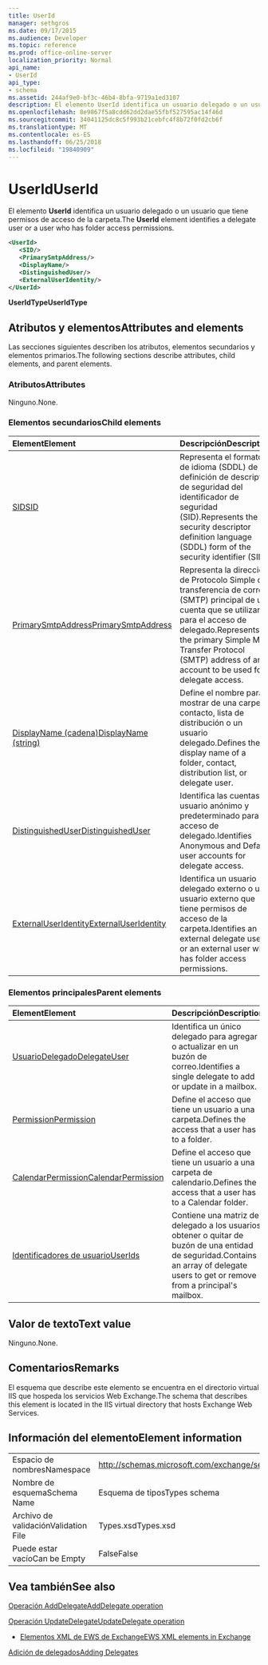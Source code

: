 ```yaml
---
title: UserId
manager: sethgros
ms.date: 09/17/2015
ms.audience: Developer
ms.topic: reference
ms.prod: office-online-server
localization_priority: Normal
api_name:
- UserId
api_type:
- schema
ms.assetid: 244af9e0-bf3c-46b4-8bfa-9719a1ed3107
description: El elemento UserId identifica un usuario delegado o un usuario que tiene permisos de acceso de la carpeta.
ms.openlocfilehash: 8e9867f5a8cdd62dd2dae55fbf527595ac14f46d
ms.sourcegitcommit: 34041125dc8c5f993b21cebfc4f8b72f0fd2cb6f
ms.translationtype: MT
ms.contentlocale: es-ES
ms.lasthandoff: 06/25/2018
ms.locfileid: "19840909"
---
```

# <a name="userid"></a><span data-ttu-id="5f6d2-103">UserId</span><span class="sxs-lookup"><span data-stu-id="5f6d2-103">UserId</span></span>

<span data-ttu-id="5f6d2-104">El elemento **UserId** identifica un usuario delegado o un usuario que tiene permisos de acceso de la carpeta.</span><span class="sxs-lookup"><span data-stu-id="5f6d2-104">The **UserId** element identifies a delegate user or a user who has folder access permissions.</span></span> 
  
```xml
<UserId>
   <SID/>
   <PrimarySmtpAddress/>
   <DisplayName/>
   <DistinguishedUser/>
   <ExternalUserIdentity/>
</UserId>
```

 <span data-ttu-id="5f6d2-105">**UserIdType**</span><span class="sxs-lookup"><span data-stu-id="5f6d2-105">**UserIdType**</span></span>
## <a name="attributes-and-elements"></a><span data-ttu-id="5f6d2-106">Atributos y elementos</span><span class="sxs-lookup"><span data-stu-id="5f6d2-106">Attributes and elements</span></span>

<span data-ttu-id="5f6d2-107">Las secciones siguientes describen los atributos, elementos secundarios y elementos primarios.</span><span class="sxs-lookup"><span data-stu-id="5f6d2-107">The following sections describe attributes, child elements, and parent elements.</span></span>
  
### <a name="attributes"></a><span data-ttu-id="5f6d2-108">Atributos</span><span class="sxs-lookup"><span data-stu-id="5f6d2-108">Attributes</span></span>

<span data-ttu-id="5f6d2-109">Ninguno.</span><span class="sxs-lookup"><span data-stu-id="5f6d2-109">None.</span></span>
  
### <a name="child-elements"></a><span data-ttu-id="5f6d2-110">Elementos secundarios</span><span class="sxs-lookup"><span data-stu-id="5f6d2-110">Child elements</span></span>

|<span data-ttu-id="5f6d2-111">**Element**</span><span class="sxs-lookup"><span data-stu-id="5f6d2-111">**Element**</span></span>|<span data-ttu-id="5f6d2-112">**Descripción**</span><span class="sxs-lookup"><span data-stu-id="5f6d2-112">**Description**</span></span>|
|:-----|:-----|
|[<span data-ttu-id="5f6d2-113">SID</span><span class="sxs-lookup"><span data-stu-id="5f6d2-113">SID</span></span>](sid.md) <br/> |<span data-ttu-id="5f6d2-114">Representa el formato de idioma (SDDL) de definición de descriptor de seguridad del identificador de seguridad (SID).</span><span class="sxs-lookup"><span data-stu-id="5f6d2-114">Represents the security descriptor definition language (SDDL) form of the security identifier (SID).</span></span>  <br/> |
|[<span data-ttu-id="5f6d2-115">PrimarySmtpAddress</span><span class="sxs-lookup"><span data-stu-id="5f6d2-115">PrimarySmtpAddress</span></span>](primarysmtpaddress.md) <br/> |<span data-ttu-id="5f6d2-116">Representa la dirección de Protocolo Simple de transferencia de correo (SMTP) principal de una cuenta que se utilizará para el acceso de delegado.</span><span class="sxs-lookup"><span data-stu-id="5f6d2-116">Represents the primary Simple Mail Transfer Protocol (SMTP) address of an account to be used for delegate access.</span></span>  <br/> |
|[<span data-ttu-id="5f6d2-117">DisplayName (cadena)</span><span class="sxs-lookup"><span data-stu-id="5f6d2-117">DisplayName (string)</span></span>](displayname-string.md) <br/> |<span data-ttu-id="5f6d2-118">Define el nombre para mostrar de una carpeta, contacto, lista de distribución o un usuario delegado.</span><span class="sxs-lookup"><span data-stu-id="5f6d2-118">Defines the display name of a folder, contact, distribution list, or delegate user.</span></span>  <br/> |
|[<span data-ttu-id="5f6d2-119">DistinguishedUser</span><span class="sxs-lookup"><span data-stu-id="5f6d2-119">DistinguishedUser</span></span>](distinguisheduser.md) <br/> |<span data-ttu-id="5f6d2-120">Identifica las cuentas de usuario anónimo y predeterminado para el acceso de delegado.</span><span class="sxs-lookup"><span data-stu-id="5f6d2-120">Identifies Anonymous and Default user accounts for delegate access.</span></span>  <br/> |
|[<span data-ttu-id="5f6d2-121">ExternalUserIdentity</span><span class="sxs-lookup"><span data-stu-id="5f6d2-121">ExternalUserIdentity</span></span>](externaluseridentity.md) <br/> |<span data-ttu-id="5f6d2-122">Identifica un usuario delegado externo o un usuario externo que tiene permisos de acceso de la carpeta.</span><span class="sxs-lookup"><span data-stu-id="5f6d2-122">Identifies an external delegate user or an external user who has folder access permissions.</span></span>  <br/> |
   
### <a name="parent-elements"></a><span data-ttu-id="5f6d2-123">Elementos principales</span><span class="sxs-lookup"><span data-stu-id="5f6d2-123">Parent elements</span></span>

|<span data-ttu-id="5f6d2-124">**Element**</span><span class="sxs-lookup"><span data-stu-id="5f6d2-124">**Element**</span></span>|<span data-ttu-id="5f6d2-125">**Descripción**</span><span class="sxs-lookup"><span data-stu-id="5f6d2-125">**Description**</span></span>|
|:-----|:-----|
|[<span data-ttu-id="5f6d2-126">UsuarioDelegado</span><span class="sxs-lookup"><span data-stu-id="5f6d2-126">DelegateUser</span></span>](delegateuser.md) <br/> |<span data-ttu-id="5f6d2-127">Identifica un único delegado para agregar o actualizar en un buzón de correo.</span><span class="sxs-lookup"><span data-stu-id="5f6d2-127">Identifies a single delegate to add or update in a mailbox.</span></span>  <br/> |
|[<span data-ttu-id="5f6d2-128">Permission</span><span class="sxs-lookup"><span data-stu-id="5f6d2-128">Permission</span></span>](permission.md) <br/> |<span data-ttu-id="5f6d2-129">Define el acceso que tiene un usuario a una carpeta.</span><span class="sxs-lookup"><span data-stu-id="5f6d2-129">Defines the access that a user has to a folder.</span></span>  <br/> |
|[<span data-ttu-id="5f6d2-130">CalendarPermission</span><span class="sxs-lookup"><span data-stu-id="5f6d2-130">CalendarPermission</span></span>](calendarpermission.md) <br/> |<span data-ttu-id="5f6d2-131">Define el acceso que tiene un usuario a una carpeta de calendario.</span><span class="sxs-lookup"><span data-stu-id="5f6d2-131">Defines the access that a user has to a Calendar folder.</span></span>  <br/> |
|[<span data-ttu-id="5f6d2-132">Identificadores de usuario</span><span class="sxs-lookup"><span data-stu-id="5f6d2-132">UserIds</span></span>](userids.md) <br/> |<span data-ttu-id="5f6d2-133">Contiene una matriz de delegado a los usuarios obtener o quitar de buzón de una entidad de seguridad.</span><span class="sxs-lookup"><span data-stu-id="5f6d2-133">Contains an array of delegate users to get or remove from a principal's mailbox.</span></span>  <br/> |
   
## <a name="text-value"></a><span data-ttu-id="5f6d2-134">Valor de texto</span><span class="sxs-lookup"><span data-stu-id="5f6d2-134">Text value</span></span>

<span data-ttu-id="5f6d2-135">Ninguno.</span><span class="sxs-lookup"><span data-stu-id="5f6d2-135">None.</span></span>
  
## <a name="remarks"></a><span data-ttu-id="5f6d2-136">Comentarios</span><span class="sxs-lookup"><span data-stu-id="5f6d2-136">Remarks</span></span>

<span data-ttu-id="5f6d2-137">El esquema que describe este elemento se encuentra en el directorio virtual IIS que hospeda los servicios Web Exchange.</span><span class="sxs-lookup"><span data-stu-id="5f6d2-137">The schema that describes this element is located in the IIS virtual directory that hosts Exchange Web Services.</span></span>
  
## <a name="element-information"></a><span data-ttu-id="5f6d2-138">Información del elemento</span><span class="sxs-lookup"><span data-stu-id="5f6d2-138">Element information</span></span>

|||
|:-----|:-----|
|<span data-ttu-id="5f6d2-139">Espacio de nombres</span><span class="sxs-lookup"><span data-stu-id="5f6d2-139">Namespace</span></span>  <br/> |http://schemas.microsoft.com/exchange/services/2006/types  <br/> |
|<span data-ttu-id="5f6d2-140">Nombre de esquema</span><span class="sxs-lookup"><span data-stu-id="5f6d2-140">Schema Name</span></span>  <br/> |<span data-ttu-id="5f6d2-141">Esquema de tipos</span><span class="sxs-lookup"><span data-stu-id="5f6d2-141">Types schema</span></span>  <br/> |
|<span data-ttu-id="5f6d2-142">Archivo de validación</span><span class="sxs-lookup"><span data-stu-id="5f6d2-142">Validation File</span></span>  <br/> |<span data-ttu-id="5f6d2-143">Types.xsd</span><span class="sxs-lookup"><span data-stu-id="5f6d2-143">Types.xsd</span></span>  <br/> |
|<span data-ttu-id="5f6d2-144">Puede estar vacío</span><span class="sxs-lookup"><span data-stu-id="5f6d2-144">Can be Empty</span></span>  <br/> |<span data-ttu-id="5f6d2-145">False</span><span class="sxs-lookup"><span data-stu-id="5f6d2-145">False</span></span>  <br/> |
   
## <a name="see-also"></a><span data-ttu-id="5f6d2-146">Vea también</span><span class="sxs-lookup"><span data-stu-id="5f6d2-146">See also</span></span>



[<span data-ttu-id="5f6d2-147">Operación AddDelegate</span><span class="sxs-lookup"><span data-stu-id="5f6d2-147">AddDelegate operation</span></span>](adddelegate-operation.md)
  
[<span data-ttu-id="5f6d2-148">Operación UpdateDelegate</span><span class="sxs-lookup"><span data-stu-id="5f6d2-148">UpdateDelegate operation</span></span>](updatedelegate-operation.md)


- [<span data-ttu-id="5f6d2-149">Elementos XML de EWS de Exchange</span><span class="sxs-lookup"><span data-stu-id="5f6d2-149">EWS XML elements in Exchange</span></span>](ews-xml-elements-in-exchange.md)


[<span data-ttu-id="5f6d2-150">Adición de delegados</span><span class="sxs-lookup"><span data-stu-id="5f6d2-150">Adding Delegates</span></span>](http://msdn.microsoft.com/library/3a744150-66a3-4a13-9433-793603ba5038%28Office.15%29.aspx)

